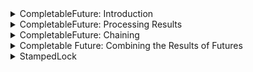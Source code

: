 <details>
<summary>CompletableFuture: Introduction</summary>

Discussion of the newly added `CompletableFuture` interface.

The following topics are covered:
- Introduction to the `CompletableFuture` interface
- Limitations of the `Future` interface
- Creating a `CompletableFuture`
- Asynchronous computation using `runAsync()`
- Asynchronous computation using `supplyAsync()`

### Introduction to `CompletableFuture` interface

A `CompletableFuture` is a class in Java that belongs to the `java.util.concurrent` package.

It is used for asynchronous computation. The code is executed as a non-blocking call in a separate thread, and the result is made available when it is ready.

By doing this, the main thread does not block/wait for the completion of the task, and it can execute other tasks in parallel.

The `CompletableFuture` class implements the `CompletionStage` and `Future` interface. The `CompletionStage` is a promise. It promises that the computation eventually will be done.

Before Java 8, the `Future` interface, which was added in Java 1.5, was available for asynchronous computation. The limitation of the `Future` interface is that it does not have any methods to combine these computations or handle errors. We will address more limitations of the `Future` interface in the next section.

`CompletableFuture` has lots of different methods for composing, combining, & executing asynchronous computation steps, & handling errors.

### Limitations of the `Future` interface

The `Future` interface provides an `isDone()` method to check if computation is done, the `get()` method to get the result of computation, and the `cancel()` method to cancel the computation.

However, there are some limitations of the `Future` interface, which we will discuss here:
1. We cannot perform further action on a `Future`'s result without blocking. We have a `get()` method, which blocks until the computation is complete.
2. `Future` chaining is not possible. If you want to execute one `Future` and then trigger another `Future` once the first one is complete, this is not possible.
3. We cannot combine multiple `Future`s together. If we want to run five different `Future`s in parallel and then combine their result then this is not possible.
4. `Future` does not have any exception handling mechanism.

Looking at all these limitations, Java 8 introduced the `CompletableFuture`.

### Creating a `CompletableFuture`

We can easily create a `CompletableFuture` using the no-arg constructor and provide it to some `Thread`. The problem is that if that `Thread` calls the `get()` method on our `CompletableFuture` object, it blocks until the computation is complete. We can complete the `CompletableFuture` using the `complete()` method.

Here is an example. In the below example, we have a method that returns a `CompletableFuture` of the square of a number.

```java
public Future<String> getSquareAsynchronously(int num) throws InterruptedException {
    CompletableFuture<Integer> completableFuture = new CompletableFuture<>();

    Executors.newCachedThreadPool().submit(() -> {
        Thread.sleep(500);
        // The complete() call will complete this CompetableFuture. 
        completableFuture.complete(num * num);
        return null;
    });

    return completableFuture;
}
```

If we are sure about the result of the computation, we can use the static `completedFuture()` method with an argument that represents a result of this computation.

The `get()` method of the `Future` will never block.

```java
import java.util.concurrent.CompletableFuture;

public class CompletableFutureDemo {
    public static void main(String[] args) {
        CompletableFuture<String> completableFuture = CompletableFuture.completedFuture("Hello World");
        try {
            System.out.println(completableFuture.get());
        } catch (Exception e) {
            e.printStackTrace();
        }
    }
}
```

#### Output

```
Hello World
```

### Asynchronous computation using `runAsync()`

The `runAsync()` is a static method that runs some background tasks asynchronously and returns a `CompletableFuture<Void>`. This method takes a `Runnable` as a parameter.

This method is particularly useful if we just need to run some code in parallel but do not want any result in return.

In the below example, we will run a task using `runAsync()`. This will start running the code in a parallel thread.

Then, we immediately print a statement.

After that, we will call the `get()` method on our `Future` object. This will block the main thread.

Once our parallel thread completes its execution, the main thread will continue.

```java
import java.util.concurrent.*;

public class CompletableFutureDemo {
    public static void main(String[] args) {
        // Passing a runnable to runAsync() method. 
        CompletableFuture<Void> future = CompletableFuture.runAsync(() -> {
            try {
                TimeUnit.SECONDS.sleep(5);
            } catch (InterruptedException e) {
                throw new IllegalStateException(e);
            }
            System.out.println("Doing some processing " + Thread.currentThread().getName());
        });

        System.out.println("This will print immediately " + Thread.currentThread().getName());

        try {
            future.get();
        } catch (InterruptedException e) {
            e.printStackTrace();
        } catch (ExecutionException e) {
            e.printStackTrace();
        }

        System.out.println("This will print after 5 seconds " + Thread.currentThread().getName());
    }
}
```

#### Output

```
This will print immediately main
Doing some processing ForkJoinPool.commonPool-worker-1
This will print after 5 seconds main
```

In the previous example, we are providing only the `Runnable` object to the `runAsync()` method.

By default, asynchronous execution uses `ForkJoinPool.commonPool()`, which uses daemon threads to execute the `Runnable` task.

However, if we want, we can provide our own `Executor` to the `runAsync()` method as well. Here is the code for it.

```java
import java.util.concurrent.*;

public class CompletableFutureDemo {
    public static void main(String[] args) {
        ExecutorService pool = Executors.newFixedThreadPool(5);

        // Passing a runnable and executor as parameter to runAsync() method.
        CompletableFuture<Void> future = CompletableFuture.runAsync(() -> {
            try {
                TimeUnit.SECONDS.sleep(5);
            } catch (InterruptedException e) {
                throw new IllegalStateException(e);
            }
            System.out.println("Doing some processing");
        }, pool);

        System.out.println("This will print immediately");

        try {
            future.get();
        } catch (InterruptedException | ExecutionException e) {
            e.printStackTrace();
        }

        System.out.println("This will print after 5 seconds");
    }
}
```

#### Output

```
This will print immediately
Doing some processing
This will print after 5 seconds
```

### Asynchronous computation using `supplyAsync()`

If we need to get the result of the computation, we should use `supplyAsync()`. It takes a `Supplier<T>` as input and returns `CompletableFuture<T>` where `T` is the type of the value obtained by calling the given supplier.

```java
import java.util.concurrent.*;

public class CompletableFutureDemo {
    public static void main(String[] args) {
        CompletableFuture<String> future = CompletableFuture.supplyAsync(() -> {
            try {
                TimeUnit.SECONDS.sleep(5);
            } catch (InterruptedException e) {
                throw new IllegalStateException(e);
            }
            return "Hello World";
        });

        System.out.println("This will print immediately");

        try {
            System.out.println(future.get());
        } catch (InterruptedException | ExecutionException e) {
            e.printStackTrace();
        }

        System.out.println("This will print after 5 seconds");
    }
}
```

#### Output

```
This will print immediately
Hello World
This will print after 5 seconds
```

There is an overloaded version of `supplyAsync()` method as well. It takes a `Supplier<T>` and an `Executor` as input.

Below is an example.

```java
import java.util.concurrent.*;

public class CompletableFutureDemo {
    public static void main(String[] args) {
        ExecutorService pool = Executors.newFixedThreadPool(5);

        /*
        Passing a Runnable and ExecutorService as parameters to runAsync() method.
        The static method call Executors.newFixedThreadPool(5) could also be passed as the Executor argument, but as a
        consequence the thread pool would not be able to `shutdown()` and the application would not terminate properly.
        */
        CompletableFuture<Void> future = CompletableFuture.supplyAsync(() -> {
            try {
                TimeUnit.SECONDS.sleep(5);
            } catch (InterruptedException e) {
                throw new IllegalStateException(e);
            }
            System.out.println("Doing some processing");
        }, pool);

        System.out.println("This will print immediately");

        try {
            future.get();
        } catch (InterruptedException | ExecutionException e) {
            e.printStackTrace();
        }

        System.out.println("This will print after 5 seconds");
        pool.shutdown();
    }
}
```

#### Output

```
This will print immediately
Hello World
This will print after 5 seconds
```

</details>


<details>
<summary>CompletableFuture: Processing Results</summary>

Discussion of how to process the result of a `CompletableFuture`.

- Processing the result of a `CompletableFuture`
  - `thenApply()`
  - `thenApplyAsync(Function<T, R> function)`
  - `thenApplyAsync(Function<T, R> function, Executor executor)`
  - `thenAccept()`
  - `thenRun()`

In the previous section, we looked at `CompletableFuture`. We discussed how to create a `CompletableFuture` object and how to run tasks asynchronously.

In this section, we will look at how to process the result of a `CompletableFuture`.

### Processing the result of `CompletableFuture`

Suppose we have a `CompletableFuture` and we need to process the result of its execution. Now, the `get()` method of `CompletableFuture` is blocking. This means we need to wait until we get the result of the first task. After getting the result, we can modify the result.

For our system to be truly asynchronous we should be able to attach a callback to the `CompletableFuture`, which should be automatically executed when the `Future` completes. That way, we won't need to wait for the result, and we can write the logic that needs to be executed after the completion of the `Future` inside our callback function.

There are a few ways in which we can do this. We will look at each of them one by one.

### 1) `thenApply()`

The `thenApply()` method accepts a `Function<T, R>` instance as parameter. As we have discussed earlier, the `Function<T, R>` interface takes in a parameter of type `T` and returns a result of type `R`.

The `thenApply()` method uses the `Function<T, R>` instance to process the result and returns a `Future` that holds a value returned by the function, i.e., `CompletableFuture<R>`.

In the below example, we have a `CompletableFuture` that returns an `Integer`. Then, we call the `thenApply()` method to double the result of the `CompletableFuture` and return the final result.

```java
import java.util.concurrent.*;

public class CompletableFutureDemo {
    public static void main(String[] args) {
        // Create a future which returns an integer.
        CompletableFuture<Integer> future = CompletableFuture.supplyAsync(() -> {
            try {
                TimeUnit.SECONDS.sleep(1);
                System.out.println(Thread.currentThread().getName());
            } catch (InterruptedException e) {
                throw new IllegalStateException(e);
            }
            return 50;
        });

        // Calling thenApply() which takes a Function as parameter. 
        // It takes a number as input and returns double of number.
        CompletableFuture<Integer> resultFuture = future.thenApply(num -> {
            System.out.println(Thread.currentThread().getName());
            return num * 2;
        });

        try {
            System.out.println(resultFuture.get());
        } catch (InterruptedException | ExecutionException e) {
            e.printStackTrace();
        }
    }
}
```

#### Output

```
ForkJoinPool.commonPool-worker-1
ForkJoinPool.commonPool-worker-1
100
```

### 2) `thenApplyAsync(Function<T, R> function)`

If you look at the output of the above example closely, you will observe that the same thread executes the code in `supplyAsync()` and `thenApply()`. Moreover, if `supplyAsync()` completes very fast then `thenApply()` executes in the main thread.

To achieve actual asynchronous behavior, all the operations should be executed by a different thread. We can achieve this by using the `thenApplyAsync()` method.

This method executes the code in a common thread created by `ForkJoinPool`.

Below is an example of this.

```java
import java.util.concurrent.*;

public class CompletableFutureDemo {
    public static void main(String[] args) {
        // Create a future which returns an integer.
        CompletableFuture<Integer> future = CompletableFuture.supplyAsync(() -> {
            try {
                TimeUnit.SECONDS.sleep(1);
                System.out.println(Thread.currentThread().getName());
            } catch (InterruptedException e) {
                throw new IllegalStateException(e);
            }
            return 50;
        });
    
        // Calling thenApplyAsync() which takes a Function as parameter. 
        // It takes a number as input and returns double of number.
        CompletableFuture<Integer> resultFuture = future.thenApplyAsync(num -> {
            System.out.println(Thread.currentThread().getName());
            return num * 2;
        });
    
        try {
            System.out.println(resultFuture.get());
        } catch (InterruptedException | ExecutionException e) {
            e.printStackTrace();
        }
    }
}
```

#### Output

```
ForkJoinPool.commonPool-worker-1
ForkJoinPool.commonPool-worker-1
100
```

### 3) `thenApplyAsync(Function<T, R> function, Executor executor)`

There is one overloaded version of `thenApplyAsync()` as well. It takes a `Function<T,R>` and an `Executor` as input. By using this method, we get full control over our asynchronous processing flow.

Below is the example for the same.

```java
import java.util.concurrent.*;

public class CompletableFutureDemo {
    public static void main(String[] args) {
        ExecutorService pool = Executors.newFixedThreadPool(5);
    
        // Create a future which returns an integer.
        CompletableFuture<Integer> future = CompletableFuture.supplyAsync(() -> {
            try {
                TimeUnit.SECONDS.sleep(1);
                System.out.println(Thread.currentThread().getName());
            } catch (InterruptedException e) {
                throw new IllegalStateException(e);
            }
            return 50;
        });
    
        // Calling thenApplyAsync() which takes a Function as parameter. 
        // It takes a number as input and returns double of number.
        CompletableFuture<Integer> resultFuture = future.thenApplyAsync(num -> {
            System.out.println(Thread.currentThread().getName());
            return num * 2;
        }, pool);
    
        try {
            System.out.println(resultFuture.get());
        } catch (InterruptedException | ExecutionException e) {
            e.printStackTrace();
        }
        pool.shutdown();
    }
}
```

#### Output

```
ForkJoinPool.commonPool-worker-1
pool-1-thread-1
100
```

### 4) `thenAccept()`

The `thenAccept()` method is used if we don't want to return anything from our callback function.

This method takes a `Consumer<T>` as a parameter and returns a `CompletableFuture<Void>`.

```java
import java.util.concurrent.*;

public class CompletableFutureDemo {
    public static void main(String[] args) {
        // Create a future which returns an integer.
        CompletableFuture<Integer> future = CompletableFuture.supplyAsync(() -> {
            try {
                TimeUnit.SECONDS.sleep(1);
                System.out.println(Thread.currentThread().getName());
            } catch (InterruptedException e) {
                throw new IllegalStateException(e);
            }
            return 50;
        });

        // Calling thenAccept() which takes a Function as parameter. 
        // It takes a number as input and returns double of number.
        future.thenAccept(num -> {
            System.out.println(Thread.currentThread().getName());
            System.out.println("The value is " +  num);
        });
    }
}
```

#### Output

```

```

### 5) `thenRun()`

The `thenRun()` method is also used if we don't want to return anything from our callback function.

This method takes a `Runnable` as a parameter and returns a `CompletableFuture`.

The difference between `thenAccept()` and `thenRun()` is that the `thenAccept()` method has access to the result of the `CompletableFuture` on which it is attached. Whereas `thenRun()` doesn't even have access to the `Future`'s result.

```java
import java.util.concurrent.*;

public class CompletableFutureDemo {
    public static void main(String[] args) {
        // Create a future which returns an integer.
        CompletableFuture<Integer> future = CompletableFuture.supplyAsync(() -> {
            try {
                TimeUnit.SECONDS.sleep(1);
                System.out.println(Thread.currentThread().getName());
            } catch (InterruptedException e) {
                throw new IllegalStateException(e);
            }
            return 50;
        });

        // Calling thenApply() which takes a Function as parameter. 
        // It takes a number as input and returns double of number.
        future.thenRun(() -> {
            System.out.println(Thread.currentThread().getName());
            System.out.println("Hello");
        });
    }
}
```

#### Output

```

```

---

The next section discusses how to chain `CompletableFuture`s.

</details>


<details>
<summary>CompletableFuture: Chaining</summary>

Discussion of how to chain `CompletableFuture`s.

The following topics are covered:
- `thenCompose()`
- `thenCombine()`

Until now, we have looked at how to create a `CompletableFuture` and how to add callbacks.

One more interesting thing that we can do is combine `CompletableFuture` instances in a chain of computation steps. Suppose we want to get some data from a service and save it to the database. We can write two `CompletableFuture` instances and chain them together. The first instance will complete and share its result to the second instance.

There are two methods which help us achieve this. The first one is `thenCompose()`, and the second one is `thenCombine()`. We will look at each one of them below.

### 1) `thenCompose()`

```java
import java.util.concurrent.*;

public class CompletableFutureDemo {
    public static void main(String[] args) {
        // Create a future which returns an integer.
        CompletableFuture<Integer> future = CompletableFuture.supplyAsync(() -> {
            try {
                TimeUnit.SECONDS.sleep(1);
                System.out.println(Thread.currentThread().getName());
            } catch (InterruptedException e) {
                throw new IllegalStateException(e);
            }
            return 50;
        });
    
        // Calling thenCompose() which takes a Function as parameter. 
        // It takes a number as input and returns a CompletableFuture of double of number.
        CompletableFuture<Integer> resultFuture = future.thenCompose(
            num -> CompletableFuture.supplyAsync(() -> num * 2)
        );
    
        try {
            System.out.println(resultFuture.get());
        } catch (InterruptedException | ExecutionException e) {
            e.printStackTrace();
        }
    }
}
```

#### Output

```
ForkJoinPool.commonPool-worker-1
100
```

### 2) `thenCombine()`

In the previous example, we used `thenCompose()` which takes the output of a `Supplier` as a parameter. However, if we want to execute two independent `Futures` and do something with their results, we can use the `thenCombine()` method.

It accepts a `Future` and a `BiFunction` to process both results.

We will look at the same example that we looked at for `thenCompose()` but this time, we will use `thenCombine()`.

The callback function passed to `thenCombine()` will be called when both the futures are executed.

```java
import java.util.concurrent.*;

public class CompletableFutureDemo {
    public static void main(String[] args) {
        // Create a future which returns an integer.
        CompletableFuture<Integer> future = CompletableFuture.supplyAsync(() -> {
            try {
                TimeUnit.SECONDS.sleep(1);
                System.out.println(Thread.currentThread().getName());
            } catch (InterruptedException e) {
                throw new IllegalStateException(e);
            }
            return 50;
        });
    
        // Calling thenCombine() which takes a Function as parameter. 
        // It takes a number (num1) as input and returns a CompletableFuture of the sum of num1 and num2.
        CompletableFuture<Integer> resultFuture = future.thenCombine(
            CompletableFuture.supplyAsync(() -> 20), (num1, num2) -> num1 + num2);  // 50 + 20 = 70
    
        try {
            System.out.println(resultFuture.get());
        } catch (InterruptedException | ExecutionException e) {
            e.printStackTrace();
        }
    }
}
```

#### Output

```
70
```

---

The next section discusses how to combine the results of an arbitrary number of futures together.

</details>


<details>
<summary>Completable Future: Combining the Results of Futures</summary>

Discussion of how we can combine the results of an arbitrary number of futures together.

The following topics are covered:
- `allOf()`
- `join()`
- `anyOf()`

In the previous lesson, we used the `thenCombine()` and `thenCompose()` methods to combine the result of two futures.

If we need to run multiple futures in parallel and combine their result then we can use the `allOf()` and `anyOf()` methods.

### 1) `allOf()`

Here are a few important points regarding `allOf()` method:
1. It returns a new `CompletableFuture` that is completed when all of the given `CompletableFutures` are completed.
2. If any of the given `CompletableFutures` complete exceptionally, the returned `CompletableFuture` also completes, with a `CompletionException` holding this exception as its cause.
3. The results, if any, of the given `CompletableFuture`s are not reflected in the returned `CompletableFuture`, but they may be obtained by inspecting them individually.
4. If no `CompletableFutures` are provided, the `allOf()` method returns a `CompletableFuture` completed with the value null.

```java
import java.util.concurrent.*;

public class CompletableFutureDemo {
    public static void main(String[] args) {
        CompletableFuture<Integer> future1 = CompletableFuture.supplyAsync(() -> 50);
        CompletableFuture<Integer> future2 = CompletableFuture.supplyAsync(() -> 40);
        CompletableFuture<Integer> future3 = CompletableFuture.supplyAsync(() -> 30);

        CompletableFuture<Void> finalFuture = CompletableFuture.allOf(future1, future2, future3);

        try {
            finalFuture.get();
        } catch (Exception e) {
            e.printStackTrace();
        }

        System.out.println("Code that should be executed after all the futures complete.");
    }
}
```

#### Output

```
Code that should be executed after all the futures complete.
```

### 2) `join()`

Since the `allOf()` method returns a `CompletableFuture<Void>`, we can't combine the result of all the futures. We need to manually get the result of all the futures.

We can use the `join()` method to combine the result of all futures. The join method returns the result value when complete, or it throws an (unchecked) exception if completed exceptionally.

```java
import java.util.Optional;
import java.util.concurrent.*;
import java.util.stream.Stream;

public class CompletableFutureDemo {
    public static void main(String[] args) {
        CompletableFuture<Integer> future1 = CompletableFuture.supplyAsync(() -> 50);
        CompletableFuture<Integer> future2 = CompletableFuture.supplyAsync(() -> 40);
        CompletableFuture<Integer> future3 = CompletableFuture.supplyAsync(() -> 30);

        Optional<Integer> maxElement = Stream.of(future1, future2, future3)
            .map(CompletableFuture::join) // This will return the stream of results of all futures.
            .max(Integer::compareTo);
        
        System.out.println("The max element is " + maxElement);
    }
}
```

#### Output

```
The max element is Optional[50]
```

### 3) `anyOf()`

Here are a few important points regarding the `anyOf()` method:
1. It returns a new `CompletableFuture` that is completed when any of the given `CompletableFuture`s complete with the same result.
2. If it is completed exceptionally, the returned CompletableFuture also does so, with a `CompletionException` holding this exception as its cause.
3. If no `CompletableFuture`s are provided, it returns an incomplete `CompletableFuture`.

```java
import java.util.concurrent.*;

public class CompletableFutureDemo {
    public static void main(String[] args) {
        CompletableFuture<Integer> future1 = CompletableFuture.supplyAsync(() -> 50);
        CompletableFuture<Integer> future2 = CompletableFuture.supplyAsync(() -> 40);
        CompletableFuture<Integer> future3 = CompletableFuture.supplyAsync(() -> 30);

        // The first completed future will be returned.
        CompletableFuture<Object> firstCompletedFuture = CompletableFuture.anyOf(future1, future2, future3);

        try {
            System.out.println("The first completed future value is " + firstCompletedFuture.get());
        } catch (Exception e) {
            e.printStackTrace();
        }

        System.out.println("This should be printed after any of the futures complete.");
    }
}
```

#### Output

```
The first completed future value is 50
This should be printed after any of the futures complete.
```

---

The next section discusses a new (as of Java 8) kind of `Lock` class called the `StampedLock`.

</details>


<details>
<summary>StampedLock</summary>

Discussion of a new kind of Lock class introduced in Java 8.

The following topics are covered:
- The `ReentrantReadWriteLock` and its drawbacks
- The improvements provided by `StampedLock`
- Non-blocking lock methods
- Optimized reading
- Converting lock modes
  - `tryConvertToWriteLock(long stamp)`
  - `tryConvertToReadLock(long stamp)`
  - `tryConvertToOptimisticReading(long stamp)`

### The `ReentrantReadWriteLock` and its drawbacks

Before Java 8 we had a `ReentrantReadWriteLock` class that was used for reading and writing data in a thread-safe manner.

Here are a few of the important points about `ReentrantReadWriteLock`:
1. Multiple threads can acquire a read lock simultaneously.
2. Only one thread can acquire a write lock.
3. If a thread wants to acquire a write lock and there are some threads that have read lock, the thread will wait until all the threads release the read lock.

There are a few problems with using the `ReentrantReadWriteLock` class:
1. It can lead to starvation.
2. Sometimes it can be significantly slower than other synchronizers.

### The improvements provided by `StampedLock`

To overcome these disadvantages, `StampedLock` is added. Apart from providing separate read and write locks, `StampedLock` also has a feature for **optimistic** locking for reading operations.

`StampedLock` also provides a method to upgrade read lock to write lock, which is not in `ReentrantReadWriteLock` in Java.

The `StampedLock` class provides three locking modes:
1. Read
2. Write
3. Optimistic read

Let's look at a basic example of `StampedLock`. In the below example we have used a few operations that are available in the `StampedLock` class.

**a)** `readLock()` - This method is used to acquire the read lock. This method returns a stamp that should be used while releasing the lock.
**b)** `unlockRead(long stamp)` - This method is used to release the read lock. This method takes a stamp as an input. If the stamp provided does not match, `IllegalStateException` is thrown.
**c)** `writeLock()` - This method is used to acquire the write lock. This method returns a stamp that should be used while releasing the lock.
**d)** `unlockWrite(long stamp)` - This method is used to release the write lock. This method takes a stamp as an input. If the stamp provided does not match then `IllegalStateException` is thrown.

```java
import java.util.HashMap;
import java.util.Map;
import java.util.concurrent.locks.StampedLock;

public class StampedLockDemo {
    static Map<String, Integer> data = new HashMap<>();
    static StampedLock lock = new StampedLock();

    // Method to read data from the Map.
    public static Integer readDataFromMap(String key) {
        long stamp = lock.readLock();
        try {
            return data.get(key);
        } finally {
            lock.unlockRead(stamp);
        }
    }

    // Method to write data to the Map.
    public static void writeDataToMap(String key, Integer value) {
        long stamp = lock.writeLock();
        try {
            data.put(key, value);
        } finally {
            lock.unlockWrite(stamp);
        }
    }

    public static void main(String[] args) {
        writeDataToMap("ray", 123);
        Integer val = readDataFromMap("ray");
        System.out.println(val);
    }
}
```

#### Output

```
123
```

### Non-blocking lock methods

The `readLock()` and `writeLock()` methods discussed above are blocking methods. This means that if a thread `t1` tries to acquire a read lock and some other thread, like `t2` has already acquired a write lock, the thread `t1` will block.

If we want, our thread should not block. We can use one of the following methods:

1. `tryReadLock()` - Acquire the lock if it is immediately available otherwise don’t block.
2. `tryWriteLock()` - Acquire the lock if it is immediately available otherwise don’t block.
3. `tryReadLock(long time, TimeUnit unit)` - Try to acquire the lock till the provided time limit.
4. `tryWriteLock(long time, TimeUnit unit)` - Try to acquire the lock until the provided time limit.

Let's look at an example of this.

```java
import java.util.HashMap;
import java.util.Map;
import java.util.concurrent.locks.StampedLock;

public class StampedLockDemo {
    static Map<String, Integer> data = new HashMap<>();
    static StampedLock lock = new StampedLock();

    // Method to read data from the Map. Since we are using tryReadLock(), the thread will not block. 
    public static Integer readDataFromMap(String key) {
        long stamp = lock.tryReadLock();
        int result = 0;
        if (stamp != 0L) {
            try {
                result = data.get(key);
            } finally {
                lock.unlockRead(stamp);
            }
        }
        return result;
    }

    // Method to write data to the Map. Since we are using tryWriteLock(), the thread will not block.
    public static void writeDataToMap(String key, Integer value) {
        long stamp = lock.tryWriteLock();
        if (stamp != 0L) {
            try {
                data.put(key, value);
            } finally {
                lock.unlockWrite(stamp);
            }
        }
    }

    public static void main(String[] args) {
        writeDataToMap("ray", 123);
        Integer val = readDataFromMap("ray");
        System.out.println(val);
    }
}
```

#### Output

```
123
```

### Optimized reading

Acquiring and releasing a lock is a costly process and can lead to starvation.

Suppose we have a use case where data is read frequently but rarely updated. In this case, it is not advisable to get a read lock every time we are reading.

In such situations, we can use `tryOptimisticRead()` for our reading operations. Here is how `tryOptimisticRead()` works.

Suppose thread `t1` tries to get an optimistic lock.
1. If some other thread has already acquired a write lock, thread t1 returns. It is not able to acquire the lock.
2. If some other thread has already acquired a read lock then `tryOptimisticRead()` returns an **observation stamp**.

<blockquote>Please note that we have not acquired a lock. We have just received an observation stamp.</blockquote>

3. Now, thread `t1` completes the reading, and then it calls the `validate(long stamp)` method. This method tells if a write operation was generated after the **observation stamp**.
4. If the validation is successful, it means we have the most recent data, and we are good.
5. If the validation is not successful, it means that we may not have the most recent data, and we need to do something else.

So, this is the whole concept of optimistic locking. The benefit of optimizing locking is that we are not actually acquiring the lock, so it is a cheap operation.

```java
import java.util.HashMap;
import java.util.Map;
import java.util.concurrent.locks.StampedLock;

public class StampedLockDemo {
    static Map<String, Integer> data = new HashMap<>();
    static StampedLock lock = new StampedLock();

    public static Integer readDataFromMap(String key) {
        int result = 0;
        long stamp = lock.tryOptimisticRead();

        if (stamp != 0L) {
            result = data.get(key);
        }

        if (!lock.validate(stamp)) {
        // This means that the data was modified after we called optimistic read.
        // Do extra work here to get the latest data.
        }
        return result;
    }

    public static void writeDataToMap(String key, Integer value) {
        long stamp = lock.tryWriteLock();
        if (stamp != 0L) {
            try {
                data.put(key, value);
            } finally {
                lock.unlockWrite(stamp);
            }
        }
    }

    public static void main(String[] args) {
        writeDataToMap("ray", 123);
        Integer val = readDataFromMap("ray");
        System.out.println(val);
    }
}
```

#### Output

```
123
```

### Converting lock modes

In the `StampedLock` class, it is possible to convert one lock mode to another, i.e., we can convert a read lock to a write lock and vice versa.

We can convert the locks' modes using the following methods:

### 1. `tryConvertToWriteLock(long stamp)`

- If the lock we are trying to convert is already a write lock, then return the lock.
- If the lock we are trying to convert is a read lock and a write lock is available then return the write lock and release the read lock.
- If the lock we are trying to convert is an optimistic read lock, then return the write lock if available.
- Return zero.

### 2. `tryConvertToReadLock(long stamp)`

- If the lock we are trying to convert is already a read lock then return the lock.
- If the lock we are trying to convert is a write lock then return the read lock and release write lock.
- If the lock we are trying to convert is an optimistic read lock, then return the read lock if it is available.
- Return zero.

### 3. `tryConvertToOptimisticRead(long stamp)`

- If the stamp represents an optimistic read lock, then return it (if it is validated).
- If the stamp represents a lock then release the lock and return an observation stamp.
- Return zero.

---

The next section discusses the `Time` API.

</details>